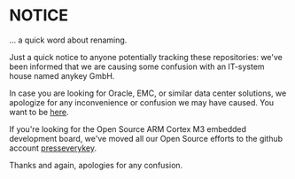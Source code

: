 NOTICE
======

... a quick word about renaming.


Just a quick notice to anyone potentially tracking these repositories: we've been informed that 
we are causing some confusion with an IT-system house named anykey GmbH.

In case you are looking for Oracle, EMC, or similar data center solutions, we apologize for any 
inconvenience or confusion we may have caused. You want to be [here](http://www.anykey.de/).

If you're looking for the Open Source ARM Cortex M3 embedded development board, we've moved all 
our Open Source efforts to the github account [presseverykey](https://github.com/presseverykey).

Thanks and again, apologies for any confusion.
